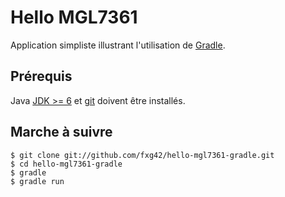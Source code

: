 Hello MGL7361
=============

Application simpliste illustrant l'utilisation de [Gradle][gradle].

Prérequis
---------

Java [JDK >= 6][jdk] et [git][git] doivent être installés.

Marche à suivre
---------------

    $ git clone git://github.com/fxg42/hello-mgl7361-gradle.git
    $ cd hello-mgl7361-gradle
    $ gradle
    $ gradle run

[gradle]: http://www.gradle.org/
[git]: http://git-scm.com/
[jdk]: http://www.oracle.com/technetwork/java/javase/downloads/java-se-jdk-7-download-432154.html

